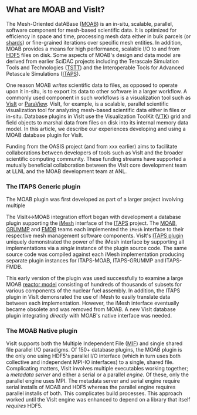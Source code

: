 ## What are MOAB and VisIt?
The Mesh-Oriented datABase ([MOAB](https://sigma.mcs.anl.gov/moab-library/)) is an in-situ, scalable, parallel, software component for mesh-based scientific data.
It is optimized for efficiency in space and time, processing mesh data either in bulk parcels (or [shards](https://en.wikipedia.org/wiki/Shard_(database_architecture))) or fine-grained iterations over specific mesh entities.
In addition, MOAB provides a means for high performance, scalable I/O to and from [HDF5](https://support.hdfgroup.org/documentation/hdf5/latest/) files on disk.
Some aspects of MOAB's design and data model are derived from earlier SciDAC projects including the Terascale Simulation Tools and Technologies ([TSTT](https://www.researchgate.net/publication/259197545_The_TSTTM_Interface)) and the Interoperable Tools for Advanced Petascale Simulations ([ITAPS](https://www.osti.gov/biblio/971531/)).

One reason MOAB *writes* scientific data to files, as opposed to operate upon it in-situ, is to export its data to other software in a larger workflow.
A commonly used component in such workflows is a visualization tool such as [VisIt](https://visit.llnl.gov) or [ParaView](https://www.paraview.org).
VisIt, for example, is a scalable, parallel scientific visualization tool for analyzing mesh-based scientific data either in files or in-situ.
Database plugins in VisIt use the Visualization ToolKit ([VTK](https://vtk.org)) grid and field objects to marshal data from files on disk into its internal memory data model.
In this article, we describe our experiences developing and using a MOAB database plugin for VisIt.

Funding from the OASIS project (and from xxx earlier) aims to facilitate collaborations between developers of tools such as VisIt and the broader scientific computing community.
These funding streams have supported a mutually beneficial collaboration between the VisIt core development team at LLNL and the MOAB development team at ANL.

### The ITAPS Generic plugin

The MOAB plugin was first developed as part of a larger project involving multiple

The VisIt<->MOAB integration effort began with development a database plugin supporting the [iMesh](https://markcmiller86.github.io/ITAPS/software/iMesh_html/i_mesh_8h.html) interface of the [ITAPS]() project.
The [MOAB](https://sigma.mcs.anl.gov/moab-library/), [GRUMMP](https://www.researchgate.net/publication/254313656_GRUMMP_User's_Guide) and [FMDB](https://scorec.rpi.edu/FMDB/) teams each implemented the `iMesh` interface to their respective mesh management software components.
VisIt's [ITAPS plugin](https://github.com/visit-dav/visit/blob/2.10RC/src/databases/ITAPS_C/avtITAPS_CFileFormat.C) uniquely demonstrated the power of the iMesh interface by supporting all implementations via a *single* instance of the plugin source code.
The same source code was compiled against each iMesh implementation producing separate plugin instances for ITAPS-MOAB, ITAPS-GRUMMP and ITAPS-FMDB.

This early version of the plugin was used successfully to examine a large MOAB [reactor model](https://publications.anl.gov/anlpubs/2013/10/76766.pdf#page=12) consisting of hundreds of thousands of subsets for various components of the nuclear fuel assembly.
In addition, the ITAPS plugin in VisIt demonsrated the use of iMesh to easily translate data between each implementation.
However, the iMesh interface eventually became obsolete and was removed from MOAB.
A new VisIt database plugin integrating *directly* with MOAB's native interface was needed.

### The MOAB Native plugin

VisIt supports both the Multiple Independent File ([MIF](https://www.hdfgroup.org/2017/03/21/mif-parallel-io-with-hdf5/)) and single shared file parallel I/O paradigms.
Of 150+ database plugins, the MOAB plugin is the only one using HDF5's parallel I/O interface (which in turn uses both collective and independent MPI-IO interfaces) to a single, shared file.
Complicating matters, VisIt involves multiple executables working together; a *metadata server* and either a serial or a parallel *engine*.
Of these, only the parallel engine uses MPI.
The metadata server and serial engine require serial installs of MOAB and HDF5 whereas the parallel engine requires parallel installs of both.
This complicates build processes.
This approach worked until the VisIt engine was enhanced to depend on a library that itself *requires* HDF5.












